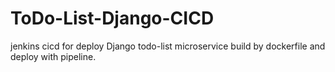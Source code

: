 # ToDo-List-Django-CICD
jenkins cicd for deploy Django todo-list microservice build by dockerfile and deploy with pipeline.
